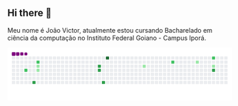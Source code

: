 ## Hi there 👋

Meu nome é João Victor, atualmente estou cursando Bacharelado em ciência da computação no Instituto Federal Goiano - Campus Iporá.

![snake gif](https://github.com/Toddynn1762/Toddynn1762/blob/output/github-contribution-grid-snake.gif)


<!--
**Toddynn1762/Toddynn1762** is a ✨ _special_ ✨ repository because its `README.md` (this file) appears on your GitHub profile.

Here are some ideas to get you started:

- 🔭 I’m currently working on ...
- 🌱 I’m currently learning ...
- 👯 I’m looking to collaborate on ...
- 🤔 I’m looking for help with ...
- 💬 Ask me about ...
- 📫 How to reach me: ...
- 😄 Pronouns: ...
- ⚡ Fun fact: ...
-->
